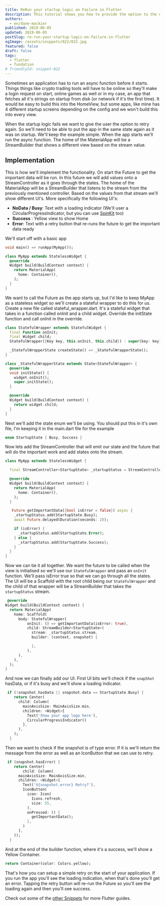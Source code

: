 ```yaml
---
title: ReRun your startup logic on Failure in Flutter
description: This tutorial shows you how to provide the option to the user to re-run your startup logic if it fails.
authors:
  - en/dane-mackier
published: 2019-06-05
updated: 2019-06-05
postSlug: re-run-your-startup-logic-on-failure-in-flutter
ogImage: /assets/snippets/022/022.jpg
featured: false
draft: false
tags:
  - flutter
  - fundation
# friendlyId: snippet-022
---
```


Sometimes an application has to run an async function before it starts. Things things like crypto trading tools will have to be online so they'll make a login request on start, online games as well or in my case, an app that fetches all it's strings on startup from disk (or network if it's the first time). It would be easy to build this into the HomeView, but some apps, like mine has 4 different startup screens depending on the config and we won't build this into every view.

When the startup logic fails we want to give the user the option to retry again. So we'll need to be able to put the app in the same state again as it was on startup. We'll keep the example simple. When the app starts we'll run the async function. The home of the MaterialApp will be a StreamBuilder that shows a different view based on the stream value.

## Implementation

This is how we'll implement the functionality. On start the Future to get the important data will be run. In this future we will add values onto a StreamController as it goes through the states. The home of the MaterialApp will be a StreamBuilder that listens to the stream from the previously mentioned controller. Based on the values from that stream we'll show different UI's. More specifically the following UI's:

- **NoData / Busy**: Text with a loading indicator (We'll user a CircularProgressIndicator, but you can use [SpinKit](/snippet/easy-custom-loading-indicators-in-flutter-with-flutter-spin-kit) too)
- **Success** : Yellow view to show Home
- **Error**: Text with a retry button that re-runs the future to get the important data ready

We'll start off with a basic app

```dart
void main() => runApp(MyApp());

class MyApp extends StatelessWidget {
  @override
  Widget build(BuildContext context) {
    return MaterialApp(
      home: Container(),
    );
  }
}
```

We want to call the Future as the app starts up, but I'd like to keep MyApp as a stateless widget so we'll create a stateful wrapper to do this for us. Create a new file called stateful_wrapper.dart. It's a stateful widget that takes in a function called onInit and a child widget. Override the initState function and call onInit in the override.

```dart
class StatefulWrapper extends StatefulWidget {
  final Function onInit;
  final Widget child;
  StatefulWrapper({Key key, this.onInit, this.child}) : super(key: key);

  _StatefulWrapperState createState() => _StatefulWrapperState();
}

class _StatefulWrapperState extends State<StatefulWrapper> {
  @override
  void initState() {
    widget.onInit();
    super.initState();
  }

  @override
  Widget build(BuildContext context) {
    return widget.child;
  }
}
```

Next we'll add the state enum we'll be using. You should put this in it's own file, I'm keeping it in the main.dart file for the example

```dart
enum StartupState { Busy, Success }
```

Now lets add the StreamController that will emit our state and the future that will do the important work and add states onto the stream.

```dart
class MyApp extends StatelessWidget {

  final StreamController<StartupState> _startupStatus = StreamController<StartupState>();

  @override
  Widget build(BuildContext context) {
    return MaterialApp(
      home: Container(),
    );
  }

   Future getImportantData({bool isError = false}) async {
    _startupStatus.add(StartupState.Busy);
    await Future.delayed(Duration(seconds: 2));

    if (isError) {
      _startupStatus.add(StartupState.Error);
    } else {
      _startupStatus.add(StartupState.Success);
    }
  }
}
```

Now we can tie it all together. We want the future to be called when the view is initialised so we'll use our `StatefulWrapper` and pass an `onInit` function. We'll pass isError true so that we can go through all the states. The UI will be a Scaffold with the root child being our `StatefulWrapper` and the child of that wrapper will be a StreamBuilder that takes the `startupStatus` stream.

```dart
 @override
Widget build(BuildContext context) {
  return MaterialApp(
    home: Scaffold(
      body: StatefulWrapper(
          onInit: () => getImportantData(isError: true),
          child: StreamBuilder<StartupState>(
            stream: _startupStatus.stream,
            builder: (context, snapshot) {

            },
          ),
      ),
    ),
  );
}
```

And now we can finally add our UI. First UI bits we'll check if the `snapShot` hasData, or if it's busy and we'll show a loading indicator.

```dart
 if (!snapshot.hasData || snapshot.data == StartupState.Busy) {
    return Center(
      child: Column(
        mainAxisSize: MainAxisSize.min,
        children: <Widget>[
          Text('Show your app logo here'),
          CircularProgressIndicator()
        ],
      ),
    );
  }
```

Then we want to check if the snapshot is of type error. If it is we'll return the message from the error as well as an IconButton that we can use to retry.

```dart
 if (snapshot.hasError) {
    return Center(
        child: Column(
      mainAxisSize: MainAxisSize.min,
      children: <Widget>[
        Text('${snapshot.error} Retry?'),
        IconButton(
          icon: Icon(
            Icons.refresh,
            size: 55,
          ),
          onPressed: () {
            getImportantData();
          },
        )
      ],
    ));
  }
```

And at the end of the builder function, where it's a success, we'll show a Yellow Container.

```dart
return Container(color: Colors.yellow);
```

That's how you can setup a simple retry on the start of your application. If you run the app you'll see the loading indication, when that's done you'll get an error. Tapping the retry button will re-run the Future so you'll see the loading again and then you'll see success.

Check out some of the [other Snippets](/snippets) for more Flutter guides.
